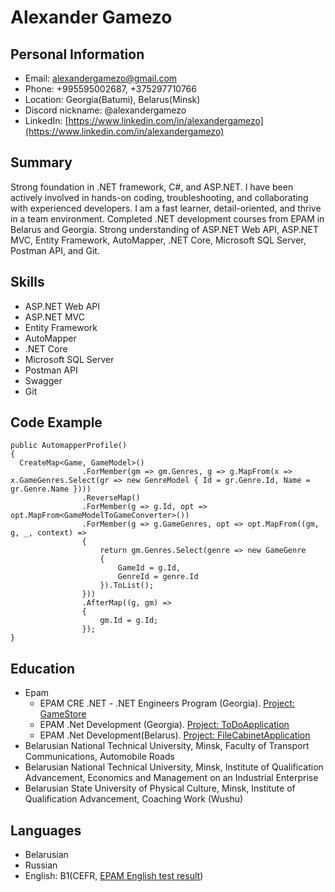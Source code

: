 # Alexander Gamezo

## Personal Information
* Email:	[alexandergamezo@gmail.com](mailto:alexandergamezo@gmail.com)
* Phone:	+995595002687, +375297710766
* Location:	Georgia(Batumi), Belarus(Minsk)
* Discord nickname: @alexandergamezo
* LinkedIn:	[https://www.linkedin.com/in/alexandergamezo](https://www.linkedin.com/in/alexandergamezo)

## Summary
Strong foundation in .NET framework, C#, and ASP.NET. I have been actively involved in hands-on coding,
troubleshooting, and collaborating with experienced developers. I am a fast learner, detail-oriented, and
thrive in a team environment. Completed .NET development courses from EPAM in Belarus and Georgia.
Strong understanding of ASP.NET Web API, ASP.NET MVC, Entity Framework, AutoMapper, .NET Core,
Microsoft SQL Server, Postman API, and Git.

## Skills
* ASP.NET Web API
* ASP.NET MVC
* Entity Framework
* AutoMapper
* .NET Core
* Microsoft SQL Server
* Postman API
* Swagger
* Git

## Code Example
```
public AutomapperProfile()
{
  CreateMap<Game, GameModel>()
                .ForMember(gm => gm.Genres, g => g.MapFrom(x => x.GameGenres.Select(gr => new GenreModel { Id = gr.Genre.Id, Name = gr.Genre.Name })))
                .ReverseMap()
                .ForMember(g => g.Id, opt => opt.MapFrom<GameModelToGameConverter>())
                .ForMember(g => g.GameGenres, opt => opt.MapFrom((gm, g, _, context) =>
                {
                    return gm.Genres.Select(genre => new GameGenre
                    {
                        GameId = g.Id,
                        GenreId = genre.Id
                    }).ToList();
                }))
                .AfterMap((g, gm) =>
                {
                    gm.Id = g.Id;
                });
}
```
        
## Education
* Epam
    + EPAM CRE .NET - .NET Engineers Program (Georgia). [Project: GameStore](https://gitlab.com/alexandergamezo/gamestoreproject)
    + EPAM .Net Development (Georgia). [Project: ToDoApplication](https://gitlab.com/alexandergamezo/todo-application)   
    + EPAM .Net Development(Belarus). [Project: FileCabinetApplication](https://github.com/alexandergamezo/file-cabinet-task)
* Belarusian National Technical University, Minsk, Faculty of Transport Communications, Automobile Roads
* Belarusian National Technical University, Minsk, Institute of Qualification Advancement, Economics and Management on an Industrial Enterprise
* Belarusian State University of Physical Culture, Minsk, Institute of Qualification Advancement, Coaching Work (Wushu)

## Languages
* Belarusian
* Russian
* English: B1(CEFR, [EPAM English test result](https://telescope.epam.com/who/Aliaksandr_Hameza))
